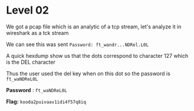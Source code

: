 # Level 02

We got a pcap file which is an analytic of a tcp stream, let's analyze it in wireshark as a tck stream

We can see this was sent
`Password: ft_wandr...NDRel.L0L`

A quick hexdump show us that the dots correspond to character 127 which is the DEL character

Thus the user used the del key when on this dot so the password is `ft_waNDReL0L`

**Password** : `ft_waNDReL0L`

**Flag:** `kooda2puivaav1idi4f57q8iq`
